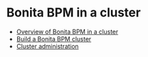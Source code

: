 # Bonita BPM in a cluster

* [Overview of Bonita BPM in a cluster](overview-of-bonita-bpm-in-a-cluster.md)
* [Build a Bonita BPM cluster](building-a-bonita-bpm-cluster.md)
* [Cluster administration](cluster-administration.md)

